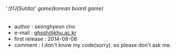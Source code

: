 ###### '섯다(Sutda)' game(korean board game)
* author : seonghyeon cho
* e-mail : ghssh@khu.ac.kr
* first release : 2014-08-08
* comment : I don't know my code(sorry). so please don't ask me.
